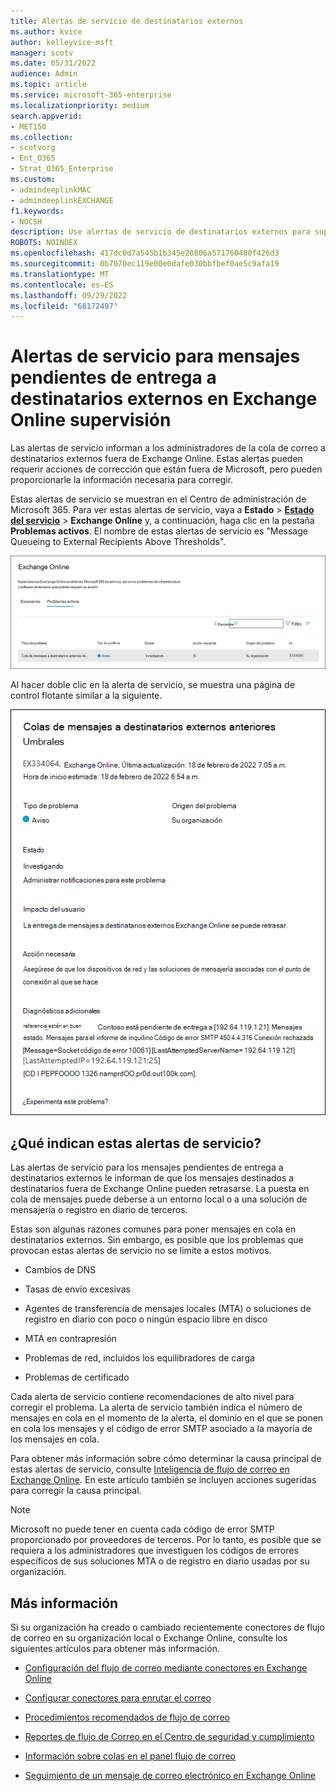 ```yaml
---
title: Alertas de servicio de destinatarios externos
ms.author: kvice
author: kelleyvice-msft
manager: scotv
ms.date: 05/31/2022
audience: Admin
ms.topic: article
ms.service: microsoft-365-enterprise
ms.localizationpriority: medium
search.appverid:
- MET150
ms.collection:
- scotvorg
- Ent_O365
- Strat_O365_Enterprise
ms.custom:
- admindeeplinkMAC
- admindeeplinkEXCHANGE
f1.keywords:
- NOCSH
description: Use alertas de servicio de destinatarios externos para supervisar los buzones en espera que alcanzan su cuota de buzón.
ROBOTS: NOINDEX
ms.openlocfilehash: 417dc0d7a545b1b345e20806a571760480f426d3
ms.sourcegitcommit: 0b7070ec119e00e0dafe030bbfbef0ae5c9afa19
ms.translationtype: MT
ms.contentlocale: es-ES
ms.lasthandoff: 09/29/2022
ms.locfileid: "68172497"
---
```

# <a name="service-alerts-for-messages-pending-delivery-to-external-recipients-in-exchange-online-monitoring"></a>Alertas de servicio para mensajes pendientes de entrega a destinatarios externos en Exchange Online supervisión

Las alertas de servicio informan a los administradores de la cola de correo a destinatarios externos fuera de Exchange Online. Estas alertas pueden requerir acciones de corrección que están fuera de Microsoft, pero pueden proporcionarle la información necesaria para corregir.

Estas alertas de servicio se muestran en el Centro de administración de Microsoft 365. Para ver estas alertas de servicio, vaya a **Estado** >  <a href="https://go.microsoft.com/fwlink/p/?linkid=842900" target="_blank">**Estado del servicio**</a> >  **Exchange Online** y, a continuación, haga clic en la pestaña **Problemas activos**. El nombre de estas alertas de servicio es "Message Queueing to External Recipients Above Thresholds".

![Alerta de servicio para los mensajes pendientes de entrega a destinatarios externos que se muestran en el panel de supervisión de Exchange Online.](../media/microsoft-365-exchange-monitoring/ExternalRecipientsServiceAlerts1.png)

Al hacer doble clic en la alerta de servicio, se muestra una página de control flotante similar a la siguiente.

![Contenido de la alerta de servicio para los mensajes pendientes de entrega a destinatarios externos.](../media/microsoft-365-exchange-monitoring/ExternalRecipientsServiceAlerts2.png)

## <a name="what-do-these-service-alerts-indicate"></a>¿Qué indican estas alertas de servicio?

Las alertas de servicio para los mensajes pendientes de entrega a destinatarios externos le informan de que los mensajes destinados a destinatarios fuera de Exchange Online pueden retrasarse. La puesta en cola de mensajes puede deberse a un entorno local o a una solución de mensajería o registro en diario de terceros.

Estas son algunas razones comunes para poner mensajes en cola en destinatarios externos. Sin embargo, es posible que los problemas que provocan estas alertas de servicio no se limite a estos motivos.

- Cambios de DNS

- Tasas de envío excesivas

- Agentes de transferencia de mensajes locales (MTA) o soluciones de registro en diario con poco o ningún espacio libre en disco

- MTA en contrapresión

- Problemas de red, incluidos los equilibradores de carga

- Problemas de certificado

Cada alerta de servicio contiene recomendaciones de alto nivel para corregir el problema. La alerta de servicio también indica el número de mensajes en cola en el momento de la alerta, el dominio en el que se ponen en cola los mensajes y el código de error SMTP asociado a la mayoría de los mensajes en cola.

Para obtener más información sobre cómo determinar la causa principal de estas alertas de servicio, consulte [Inteligencia de flujo de correo en Exchange Online](../security/office-365-security/mail-flow-intelligence-in-office-365.md). En este artículo también se incluyen acciones sugeridas para corregir la causa principal.

> [!NOTE]
> Microsoft no puede tener en cuenta cada código de error SMTP proporcionado por proveedores de terceros. Por lo tanto, es posible que se requiera a los administradores que investiguen los códigos de errores específicos de sus soluciones MTA o de registro en diario usadas por su organización.

## <a name="more-information"></a>Más información

Si su organización ha creado o cambiado recientemente conectores de flujo de correo en su organización local o Exchange Online, consulte los siguientes artículos para obtener más información.

- [Configuración del flujo de correo mediante conectores en Exchange Online](/exchange/mail-flow-best-practices/use-connectors-to-configure-mail-flow/use-connectors-to-configure-mail-flow)

- [Configurar conectores para enrutar el correo](/exchange/mail-flow-best-practices/use-connectors-to-configure-mail-flow/set-up-connectors-to-route-mail)

- [Procedimientos recomendados de flujo de correo](/exchange/mail-flow-best-practices/mail-flow-best-practices)

- [Reportes de flujo de Correo en el Centro de seguridad y cumplimiento](/microsoft-365/security/office-365-security/mail-flow-insights-v2)

- [Información sobre colas en el panel flujo de correo](/microsoft-365/security/office-365-security/mfi-queue-alerts-and-queues#queues-insight-in-the-mail-flow-dashboard)

- [Seguimiento de un mensaje de correo electrónico en Exchange Online](/exchange/monitoring/trace-an-email-message/trace-an-email-message)
